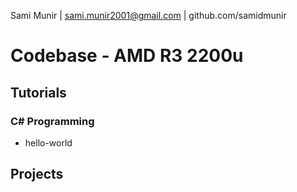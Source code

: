 Sami Munir | sami.munir2001@gmail.com | github.com/samidmunir
# Codebase - AMD R3 2200u
## Tutorials
### C# Programming
* hello-world
## Projects